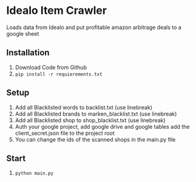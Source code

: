 # Idealo Item Crawler
Loads data from Idealo and put profitable amazon arbitrage deals to a google sheet

## Installation
1. Download Code from Github
2. `pip install -r requierements.txt`

## Setup
1. Add all Blacklisted words to backlist.txt (use linebreak)
1. Add all Blacklisted brands to marken_blacklist.txt (use linebreak)
1. Add all Blacklisted shop to shop_blacklist.txt (use linebreak)
1. Auth your google project, add google drive and google tables add the client_secret.json file to the project root
1. You can change the ids of the scanned shops in the main.py file

## Start
1. `python main.py`